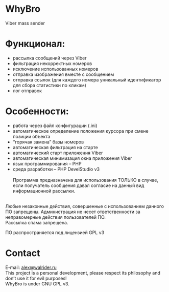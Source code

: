 # WhyBro
Viber mass sender

# Функционал:

- рассылка сообщений через Viber<br>
- фильтрация некорректных номеров<br>
- исключение использованных номеров<br>
- отправка изображения вместе с сообщением<br>
- отправка ссылок (для каждого номера уникальный идентификатор для сбора статистики по кликам)<br>
- лог отправок<br>
# Особенности:

- работа через файл конфигурации (.ini)<br>
- автоматическое определение положения курсора при смене позиции объекта<br>
- “горячая замена” базы номеров<br>
- автоматическая фильтрация на старте<br>
- автоматический старт приложения Viber<br>
- автоматическая минимизация окна приложения Viber<br>
- язык программирования – PHP<br>
- cреда разработки – PHP DevelStudio v3<br><br>
Программа предназначена для использования ТОЛЬКО в случае, если получатель сообщения давал согласие на данный вид информационной рассылки.
<br>
Любые незаконные действия, совершенные с использованием данного ПО запрещены. Администрация не несет ответственности за неправомерные действия пользователей ПО.
<br>
Рассылка спама запрещена.<br>

ПО распространяется под лицензией GPL v3<br>

# Contact
E-mail: alex@walrider.ru<br>
This project is a personal development, please respect its philosophy and don’t use it for evil purposes!<br>
WhyBro is under GNU GPL v3.<br>
